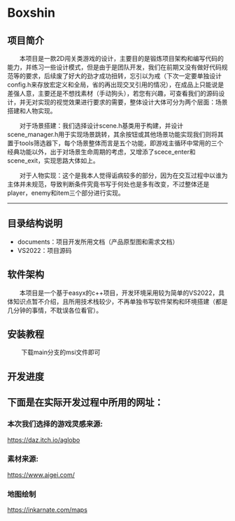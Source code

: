 # Boxshin

## 项目简介

​	　&emsp;本项目是一款2D闯关类游戏的设计，主要目的是锻炼项目架构和编写代码的能力，并练习一些设计模式，但是由于是团队开发，我们在前期又没有做好代码规范等的要求，后续废了好大的劲才成功扭转，忘引以为戒（下次一定要单独设计config.h来存放宏定义和全局，省的再出现交叉引用的情况），在成品上只能说是差强人意，主要还是不想找素材（手动狗头），若您有兴趣，可查看我们的源码设计，并无对实现的视觉效果进行要求的需要，整体设计大体可分为两个层面：场景搭建和人物实现。

​	　&emsp;对于场景搭建：我们选择设计scene.h基类用于构建，并设计scene_manager.h用于实现场景跳转，其余按钮或其他场景功能实现我们则将其置于tools筛选器下，每个场景整体而言是五个功能，即游戏主循环中常用的三个经典功能以外，出于对场景生命周期的考虑，又增添了scece_enter和scene_exit，实现思路大体如上。

​	　&emsp;对于人物实现：这个是我本人觉得诟病较多的部分，因为在交互过程中以谁为主体并未规范，导致判断条件究竟书写于何处也是多有改变，不过整体还是player，enemy和item三个部分进行实现。

------

## 目录结构说明

- documents：项目开发所用文档（产品原型图和需求文档）
- VS2022：项目源码

## 软件架构

​	　&emsp;本项目是一个基于easyx的c++项目，开发环境采用较为简单的VS2022，具体知识点暂不介绍，且所用技术栈较少，不再单独书写软件架构和环境搭建（都是几分钟的事情，不耽误各位看官）。

## 安装教程

​	　&emsp;下载main分支的msi文件即可

## 开发进度











## 下面是在实际开发过程中所用的网址：

### 本次我们选择的游戏灵感来源:
https://daz.itch.io/aglobo
### 素材来源:
https://www.aigei.com/
### 地图绘制
https://inkarnate.com/maps

